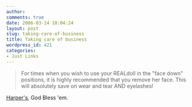 ```yaml
---
author:
comments: true
date: 2006-03-14 18:04:24
layout: post
slug: taking-care-of-business
title: Taking care of business
wordpress_id: 421
categories:
- Just Links
---
```


> For times when you wish to use your REALdoll in the "face down" positions, it is highly recommended that you remove her face. This will absolutely save on wear and tear AND eyelashes!

[Harper's](http://harpers.org/HighMaintenance.html), God Bless 'em.

